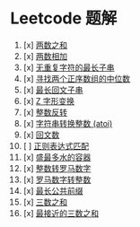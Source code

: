 # Leetcode 题解

1. [x] [两数之和](https://leetcode-cn.com/problems/two-sum/description/)
2. [x] [两数相加](https://leetcode-cn.com/problems/add-two-numbers/description/)
3. [x] [无重复字符的最长子串](https://leetcode-cn.com/problems/longest-substring-without-repeating-characters/description/)
4. [x] [寻找两个正序数组的中位数](https://leetcode-cn.com/problems/median-of-two-sorted-arrays/description/)
5. [x] [最长回文子串](https://leetcode-cn.com/problems/longest-palindromic-substring/description/)
6. [x] [Z 字形变换](https://leetcode-cn.com/problems/zigzag-conversion/description/)
7. [x] [整数反转](https://leetcode-cn.com/problems/reverse-integer/description/)
8. [x] [字符串转换整数 (atoi)](https://leetcode-cn.com/problems/string-to-integer-atoi/description/)
9. [x] [回文数](https://leetcode-cn.com/problems/palindrome-number/description/)
10. [ ] [正则表达式匹配](https://leetcode-cn.com/problems/regular-expression-matching/description/)
11. [x] [盛最多水的容器](https://leetcode-cn.com/problems/container-with-most-water/description/)
12. [x] [整数转罗马数字](https://leetcode-cn.com/problems/integer-to-roman/description/)
13. [x] [罗马数字转整数](https://leetcode-cn.com/problems/roman-to-integer/description/)
14. [x] [最长公共前缀](https://leetcode-cn.com/problems/longest-common-prefix/description/)
15. [x] [三数之和](https://leetcode-cn.com/problems/3sum/description/)
16. [x] [最接近的三数之和](https://leetcode-cn.com/problems/3sum-closest/description/)
